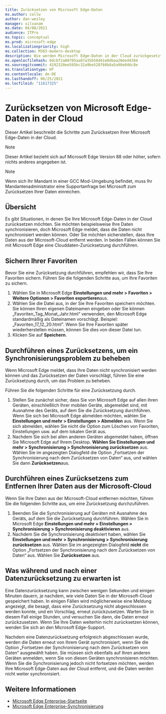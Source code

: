 ```yaml
---
title: Zurücksetzen von Microsoft Edge-Daten
ms.author: collw
author: dan-wesley
manager: silvanam
ms.date: 04/08/2021
audience: ITPro
ms.topic: conceptual
ms.prod: microsoft-edge
ms.localizationpriority: high
ms.collection: M365-modern-desktop
description: Wie werden Microsoft Edge-Daten in der Cloud zurückgesetzt
ms.openlocfilehash: 6dcbf2a80705aa87a35b50d41e0dbaa266ed4384
ms.sourcegitcommit: 4192328ee585bc32a9be528766b8a5a98e046c8e
ms.translationtype: HT
ms.contentlocale: de-DE
ms.lasthandoff: 06/25/2021
ms.locfileid: "11617325"
---
```

# <a name="reset-microsoft-edge-data-in-the-cloud"></a>Zurücksetzen von Microsoft Edge-Daten in der Cloud

Dieser Artikel beschreibt die Schritte zum Zurücksetzen Ihrer Microsoft Edge-Daten in der Cloud.

> [!NOTE]
> Dieser Artikel bezieht sich auf Microsoft Edge Version 88 oder höher, sofern nichts anderes angegeben ist.

> [!NOTE]
> Wenn sich Ihr Mandant in einer GCC Mod-Umgebung befindet, muss Ihr Mandantenadministrator eine Supportanfrage bei Microsoft zum Zurücksetzen Ihrer Daten einreichen.

## <a name="overview"></a>Übersicht

Es gibt Situationen, in denen Sie Ihre Microsoft Edge-Daten in der Cloud zurücksetzen möchten. Sie möchten beispielsweise Ihre Daten synchronisieren, doch Microsoft Edge meldet, dass die Daten nicht synchronisiert werden können. Oder Sie möchten sicherstellen, dass Ihre Daten aus der Microsoft-Cloud entfernt werden. In beiden Fällen können Sie mit Microsoft Edge eine Clouddaten-Zurücksetzung durchführen.

## <a name="back-up-your-favorites"></a>Sichern Ihrer Favoriten

Bevor Sie eine Zurücksetzung durchführen, empfehlen wir, dass Sie Ihre Favoriten sichern. Führen Sie die folgenden Schritte aus, um Ihre Favoriten zu sichern.

1. Wählen Sie in Microsoft Edge **Einstellungen und mehr > Favoriten > Weitere Optionen > Favoriten exportieren**aus.
2. Wählen Sie die Datei aus, in der Sie Ihre Favoriten speichern möchten. Sie können Ihren eigenen Dateinamen eingeben oder Sie können „Favoriten_Tag_Monat_Jahr.html“ verwenden, den Microsoft Edge standardmäßig als Dateinamen vorschlägt. Beispiel: „Favoriten_17_12_20.html". Wenn Sie Ihre Favoriten später wiederherstellen müssen, können Sie dies von dieser Datei tun.
3. Klicken Sie auf **Speichern**.

## <a name="perform-a-reset-to-fix-a-synchronization-problem"></a>Durchführen eines Zurücksetzens, um ein Synchronisierungsproblem zu beheben

Wenn Microsoft Edge meldet, dass Ihre Daten nicht synchronisiert werden können und das Zurücksetzen der Daten vorschlägt, führen Sie eine Zurücksetzung durch, um das Problem zu beheben.

Führen Sie die folgenden Schritte für eine Zurücksetzung durch.

1. Stellen Sie zunächst sicher, dass Sie von Microsoft Edge auf allen ihren Geräten, einschließlich Ihrer mobilen Geräte, abgemeldet sind, mit Ausnahme des Geräts, auf dem Sie die Zurücksetzung durchführen. Wenn Sie sich bei Microsoft Edge abmelden möchten, wählen Sie **Einstellungen und mehr > Einstellungen > Abmelden** aus. Wenn Sie sich abmelden, wählen Sie nicht die Option zum Löschen von Favoriten, Einstellungen usw. auf dem lokalen Gerät aus.
2. Nachdem Sie sich bei allen anderen Geräten abgemeldet haben, öffnen Sie Microsoft Edge auf Ihrem Desktop. **Wählen Sie Einstellungen und mehr > Synchronisierung > Synchronisierung zurücksetzen** aus. Wählen Sie im angezeigten Dialogfeld die Option „Fortsetzen der Synchronisierung nach dem Zurücksetzen von Daten“ aus, und wählen Sie dann **Zurücksetzen**aus.

## <a name="perform-a-reset-to-remove-your-data-from-microsofts-cloud"></a>Durchführen eines Zurücksetzens zum Entfernen Ihrer Daten aus der Microsoft-Cloud

Wenn Sie Ihre Daten aus der Microsoft-Cloud entfernen möchten, führen Sie die folgenden Schritte aus, um eine Zurücksetzung durchzuführen.

1. Beenden Sie die Synchronisierung auf Geräten mit Ausnahme des Geräts, auf dem Sie die Zurücksetzung durchführen.  Wählen Sie in Microsoft Edge **Einstellungen und mehr > Einstellungen > Synchronisierung > Synchronisierung deaktivieren** aus.  
2. Nachdem Sie die Synchronisierung deaktiviert haben, wählen Sie **Einstellungen und mehr > Synchronisierung > Synchronisierung zurücksetzen** aus. Wählen Sie im angezeigten Dialogfeld **nicht** die Option „Fortsetzen der Synchronisierung nach dem Zurücksetzen von Daten“ aus. Wählen Sie **Zurücksetzen** aus.

## <a name="what-to-expect-during-and-after-a-data-reset"></a>Was während und nach einer Datenzurücksetzung zu erwarten ist

Eine Datenzurücksetzung kann zwischen wenigen Sekunden und einigen Minuten dauern, je nachdem, wie viele Daten Sie in der Microsoft-Cloud gespeichert haben. In einigen Fällen wird möglicherweise eine Meldung angezeigt, die besagt, dass eine Zurücksetzung nicht abgeschlossen werden konnte, und ein Vorschlag, erneut zurückzusetzen. Warten Sie in diesem Fall einige Stunden, und versuchen Sie dann, die Daten erneut zurückzusetzen. Wenn Sie Ihre Daten weiterhin nicht zurücksetzen können, wenden Sie sich an den Microsoft Edge-Support.

Nachdem eine Datenzurücksetzung erfolgreich abgeschlossen wurde, werden die Daten erneut von Ihrem Gerät synchronisiert, wenn Sie die Option „Fortsetzen der Synchronisierung nach dem Zurücksetzen von Daten“ ausgewählt haben. Sie müssen sich ebenfalls auf Ihren anderen Geräten anmelden, wenn Sie von diesen Geräten synchronisieren möchten. Wenn Sie die Synchronisierung jedoch nicht fortsetzen möchten, werden Ihre Microsoft Edge-Daten aus der Cloud entfernt, und die Daten werden nicht weiter synchronisiert.

## <a name="see-also"></a>Weitere Informationen

- [Microsoft Edge Enterprise-Startseite](https://aka.ms/EdgeEnterprise)
- [Microsoft Edge Enterprise-Synchronisierung](microsoft-edge-enterprise-sync.md)